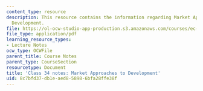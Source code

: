 ```yaml
---
content_type: resource
description: This resource contains the information regarding Market Approaches to
  Development.
file: https://ol-ocw-studio-app-production.s3.amazonaws.com/courses/ec-701j-d-lab-i-development-fall-2009/8c7bfd37db1eaed858986bfa28ffe38f_MITEC_701JF09_lec34_notes.pdf
file_type: application/pdf
learning_resource_types:
- Lecture Notes
ocw_type: OCWFile
parent_title: Course Notes
parent_type: CourseSection
resourcetype: Document
title: 'Class 34 notes: Market Approaches to Development'
uid: 8c7bfd37-db1e-aed8-5898-6bfa28ffe38f
---
```

